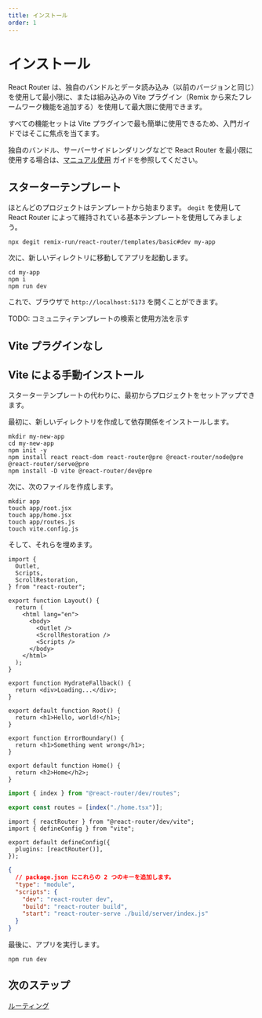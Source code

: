 ```yaml
---
title: インストール
order: 1
---
```


# インストール

React Router は、独自のバンドルとデータ読み込み（以前のバージョンと同じ）を使用して最小限に、または組み込みの Vite プラグイン（Remix から来たフレームワーク機能を追加する）を使用して最大限に使用できます。

すべての機能セットは Vite プラグインで最も簡単に使用できるため、入門ガイドではそこに焦点を当てます。

独自のバンドル、サーバーサイドレンダリングなどで React Router を最小限に使用する場合は、[マニュアル使用][manual_usage] ガイドを参照してください。

## スターターテンプレート

ほとんどのプロジェクトはテンプレートから始まります。 `degit` を使用して React Router によって維持されている基本テンプレートを使用してみましょう。

```shellscript nonumber
npx degit remix-run/react-router/templates/basic#dev my-app
```

次に、新しいディレクトリに移動してアプリを起動します。

```shellscript nonumber
cd my-app
npm i
npm run dev
```

これで、ブラウザで `http://localhost:5173` を開くことができます。

TODO: コミュニティテンプレートの検索と使用方法を示す

## Vite プラグインなし

## Vite による手動インストール

スターターテンプレートの代わりに、最初からプロジェクトをセットアップできます。

最初に、新しいディレクトリを作成して依存関係をインストールします。

```shellscript nonumber
mkdir my-new-app
cd my-new-app
npm init -y
npm install react react-dom react-router@pre @react-router/node@pre @react-router/serve@pre
npm install -D vite @react-router/dev@pre
```

次に、次のファイルを作成します。

```shellscript nonumber
mkdir app
touch app/root.jsx
touch app/home.jsx
touch app/routes.js
touch vite.config.js
```

そして、それらを埋めます。

```tsx filename=app/root.jsx
import {
  Outlet,
  Scripts,
  ScrollRestoration,
} from "react-router";

export function Layout() {
  return (
    <html lang="en">
      <body>
        <Outlet />
        <ScrollRestoration />
        <Scripts />
      </body>
    </html>
  );
}

export function HydrateFallback() {
  return <div>Loading...</div>;
}

export default function Root() {
  return <h1>Hello, world!</h1>;
}

export function ErrorBoundary() {
  return <h1>Something went wrong</h1>;
}
```

```tsx filename=app/home.jsx
export default function Home() {
  return <h2>Home</h2>;
}
```

```ts filename=app/routes.js
import { index } from "@react-router/dev/routes";

export const routes = [index("./home.tsx")];
```

```tsx filename=vite.config.js
import { reactRouter } from "@react-router/dev/vite";
import { defineConfig } from "vite";

export default defineConfig({
  plugins: [reactRouter()],
});
```

```json filename=package.json
{
  // package.json にこれらの 2 つのキーを追加します。
  "type": "module",
  "scripts": {
    "dev": "react-router dev",
    "build": "react-router build",
    "start": "react-router-serve ./build/server/index.js"
  }
}
```

最後に、アプリを実行します。

```shellscript nonumber
npm run dev
```

## 次のステップ

[ルーティング](./routing)

[manual_usage]: ../misc/manual-usage



